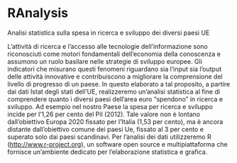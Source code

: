 # RAnalysis

Analisi statistica sulla spesa in ricerca e sviluppo dei diversi paesi UE

L’attività di ricerca e l’accesso alle tecnologie dell’informazione sono riconosciuti come motori fondamentali dell’economia della conoscenza e assumono un ruolo basilare nelle strategie di sviluppo europee. Gli indicatori che misurano questi fenomeni riguardano sia l’input sia l’output delle attività innovative e contribuiscono a migliorare la comprensione del livello di progresso di un paese. In questo elaborato a tal proposito, a partire dai dati Istat degli stati dell’UE, realizzeremo un’analisi statistica al fine di comprendere quanto i diversi paesi dell’area euro “spendono” in ricerca e sviluppo. Ad esempio nel nostro Paese la spesa per ricerca e sviluppo incide per l’1,26 per cento del Pil (2012). Tale valore non è lontano dall’obiettivo Europa 2020 fissato per l’Italia (1,53 per cento), ma è ancora distante dall’obiettivo comune dei paesi Ue, fissato al 3 per cento e superato solo dai paesi scandinavi.
Per l’analisi dei dati utilizzeremo R (http://www.r-project.org), un software open source e multipiattaforma che fornisce un’ambiente dedicato per l’elaborazione statistica e grafica.
